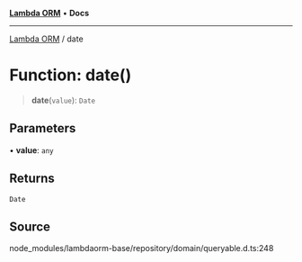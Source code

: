 [**Lambda ORM**](../README.md) • **Docs**

***

[Lambda ORM](../README.md) / date

# Function: date()

> **date**(`value`): `Date`

## Parameters

• **value**: `any`

## Returns

`Date`

## Source

node\_modules/lambdaorm-base/repository/domain/queryable.d.ts:248

